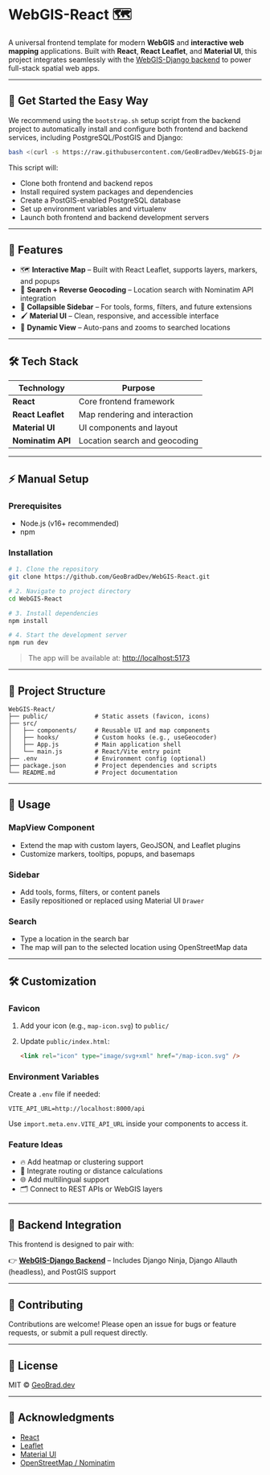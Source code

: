 # WebGIS-React 🗺️

A universal frontend template for modern **WebGIS** and **interactive web mapping** applications. Built with **React**, **React Leaflet**, and **Material UI**, this project integrates seamlessly with the [WebGIS-Django backend](https://github.com/GeoBradDev/WebGIS-Django) to power full-stack spatial web apps.

---

## 🚀 Get Started the Easy Way

We recommend using the `bootstrap.sh` setup script from the backend project to automatically install and configure both frontend and backend services, including PostgreSQL/PostGIS and Django:

```bash
bash <(curl -s https://raw.githubusercontent.com/GeoBradDev/WebGIS-Django/main/scripts/bootstrap.sh)
````

This script will:

* Clone both frontend and backend repos
* Install required system packages and dependencies
* Create a PostGIS-enabled PostgreSQL database
* Set up environment variables and virtualenv
* Launch both frontend and backend development servers

---

## 🌟 Features

* 🗺️ **Interactive Map** – Built with React Leaflet, supports layers, markers, and popups
* 📍 **Search + Reverse Geocoding** – Location search with Nominatim API integration
* 🧭 **Collapsible Sidebar** – For tools, forms, filters, and future extensions
* 🖌️ **Material UI** – Clean, responsive, and accessible interface
* 🔄 **Dynamic View** – Auto-pans and zooms to searched locations

---

## 🛠️ Tech Stack

| Technology        | Purpose                       |
| ----------------- | ----------------------------- |
| **React**         | Core frontend framework       |
| **React Leaflet** | Map rendering and interaction |
| **Material UI**   | UI components and layout      |
| **Nominatim API** | Location search and geocoding |

---

## ⚡ Manual Setup

### Prerequisites

* Node.js (v16+ recommended)
* npm

### Installation

```bash
# 1. Clone the repository
git clone https://github.com/GeoBradDev/WebGIS-React.git

# 2. Navigate to project directory
cd WebGIS-React

# 3. Install dependencies
npm install

# 4. Start the development server
npm run dev
```

> The app will be available at: [http://localhost:5173](http://localhost:5173)

---

## 📁 Project Structure

```
WebGIS-React/
├── public/             # Static assets (favicon, icons)
├── src/
│   ├── components/     # Reusable UI and map components
│   ├── hooks/          # Custom hooks (e.g., useGeocoder)
│   ├── App.js          # Main application shell
│   └── main.js         # React/Vite entry point
├── .env                # Environment config (optional)
├── package.json        # Project dependencies and scripts
└── README.md           # Project documentation
```

---

## 🧪 Usage

### MapView Component

* Extend the map with custom layers, GeoJSON, and Leaflet plugins
* Customize markers, tooltips, popups, and basemaps

### Sidebar

* Add tools, forms, filters, or content panels
* Easily repositioned or replaced using Material UI `Drawer`

### Search

* Type a location in the search bar
* The map will pan to the selected location using OpenStreetMap data

---

## 🛠 Customization

### Favicon

1. Add your icon (e.g., `map-icon.svg`) to `public/`
2. Update `public/index.html`:

   ```html
   <link rel="icon" type="image/svg+xml" href="/map-icon.svg" />
   ```

### Environment Variables

Create a `.env` file if needed:

```env
VITE_API_URL=http://localhost:8000/api
```

Use `import.meta.env.VITE_API_URL` inside your components to access it.

### Feature Ideas

* 🔥 Add heatmap or clustering support
* 🧭 Integrate routing or distance calculations
* 🌐 Add multilingual support
* 🗂️ Connect to REST APIs or WebGIS layers

---

## 🔗 Backend Integration

This frontend is designed to pair with:

👉 **[WebGIS-Django Backend](https://github.com/GeoBradDev/WebGIS-Django)** – Includes Django Ninja, Django Allauth (headless), and PostGIS support

---

## 🤝 Contributing

Contributions are welcome!
Please open an issue for bugs or feature requests, or submit a pull request directly.

---

## 📄 License

MIT © [GeoBrad.dev](https://geobrad.dev)

---

## 🙏 Acknowledgments

* [React](https://reactjs.org/)
* [Leaflet](https://leafletjs.com/)
* [Material UI](https://mui.com/)
* [OpenStreetMap / Nominatim](https://nominatim.openstreetmap.org/)

